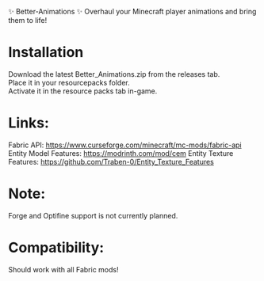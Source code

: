 ✨ Better-Animations ✨
Overhaul your Minecraft player animations and bring them to life!

# Installation
Download the latest Better_Animations.zip from the releases tab.  
Place it in your resourcepacks folder.  
Activate it in the resource packs tab in-game.  

# Links:
Fabric API: https://www.curseforge.com/minecraft/mc-mods/fabric-api 
Entity Model Features: https://modrinth.com/mod/cem 
Entity Texture Features: https://github.com/Traben-0/Entity_Texture_Features 

# Note: 
Forge and Optifine support is not currently planned.

# Compatibility: 
Should work with all Fabric mods!
